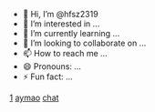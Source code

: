 - 👋 Hi, I’m @hfsz2319
- 👀 I’m interested in ...
- 🌱 I’m currently learning ...
- 💞️ I’m looking to collaborate on ...
- 📫 How to reach me ...
- 😄 Pronouns: ...
- ⚡ Fun fact: ...

<!---
hfsz2319/hfsz2319 is a ✨ special ✨ repository because its `README.md` (this file) appears on your GitHub profile.
You can click the Preview link to take a look at your changes.
--->


[1](https://hfsz2319.ly-xiang.us.kg/alist)
[aymao](https://aymao.com)
[chat](https://hack.chat/hfsz2319)
